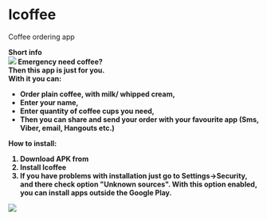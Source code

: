 # Icoffee
Coffee ordering app

<b>Short info<b/><br /> 
<img src="http://i.imgur.com/NzaGda9.png"/>
Emergency need coffee?<br /> 
Then this app is just for you.<br /> 
With it you can:<br /> 
- Order plain coffee, with milk/ whipped cream,<br /> 
- Enter your name,<br /> 
- Enter quantity of coffee cups you need,<br /> 
- Then you can share and send your order with your favourite app (Sms, Viber, email, Hangouts etc.)<br /> 

<b>How to install:</b><br /> 
1. Download APK from<br /> 
2. Install Icoffee<br /> 
3. If you have problems with installation just go to Settings->Security, and there check option &#34;Unknown sources&#34;. With this option enabled, you can install apps outside the Google Play.<br /> 
<img src="http://i.imgur.com/oI4JVZD.png"/> 




